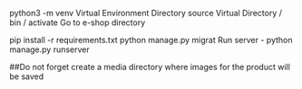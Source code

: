 python3 -m venv Virtual Environment Directory
source Virtual Directory / bin / activate
Go to e-shop directory

pip install -r requirements.txt
python manage.py migrat
Run server - python manage.py runserver

##Do not forget create a media directory where images for the product will be saved
